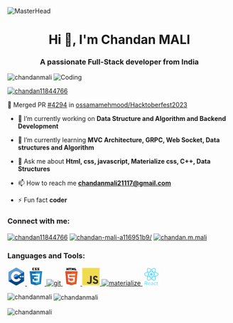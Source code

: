 ![MasterHead](https://user-images.githubusercontent.com/99876749/204871672-98eeac12-1d33-4f4a-9aa3-c0d820b6d942.gif)

<h1 align="center">Hi 👋, I'm Chandan MALI</h1>
<h3 align="center">A passionate Full-Stack developer from India</h3>
<!-- <img align="right" alt="Coding" width="400" src="https://raw.githubusercontent.com/abhisheknaiidu/abhisheknaiidu/master/code.gif"> -->
<img align="right" alt="Coding" width="400" src="https://media.tenor.com/rePDfDWO3XoAAAAd/hacking.gif">

<p align="left"> <img src="https://komarev.com/ghpvc/?username=chandanmali&label=Profile%20views&color=0e75b6&style=flat" alt="chandanmali" /> </p>

<p align="left"> <a href="https://twitter.com/chandan11844766" target="blank"><img src="https://img.shields.io/twitter/follow/chandan11844766?logo=twitter&style=for-the-badge" alt="chandan11844766" /></a> </p>

🎉 Merged PR [#4294](https://github.com/ossamamehmood/Hacktoberfest2023/pull/4294) in [ossamamehmood/Hacktoberfest2023](https://github.com/ossamamehmood/Hacktoberfest2023)

- 🔭 I’m currently working on **Data Structure and Algorithm and Backend Development**

- 🌱 I’m currently learning **MVC Architecture, GRPC, Web Socket, Data structures and Algorithm**

- 💬 Ask me about **Html, css, javascript, Materialize css, C++, Data Structures**

- 📫 How to reach me **chandanmali21117@gmail.com**

- ⚡ Fun fact **coder**

<h3 align="left">Connect with me:</h3>
<p align="left">
<a href="https://twitter.com/chandan11844766" target="blank"><img align="center" src="https://raw.githubusercontent.com/rahuldkjain/github-profile-readme-generator/master/src/images/icons/Social/twitter.svg" alt="chandan11844766" height="30" width="40" /></a>
<a href="https://linkedin.com/in/chandan-mali-a116951b9/" target="blank"><img align="center" src="https://raw.githubusercontent.com/rahuldkjain/github-profile-readme-generator/master/src/images/icons/Social/linked-in-alt.svg" alt="chandan-mali-a116951b9/" height="30" width="40" /></a>
<a href="https://instagram.com/chandan.m.mali" target="blank"><img align="center" src="https://raw.githubusercontent.com/rahuldkjain/github-profile-readme-generator/master/src/images/icons/Social/instagram.svg" alt="chandan.m.mali" height="30" width="40" /></a>
</p>

<h3 align="left">Languages and Tools:</h3>
<p align="left"> <a href="https://www.w3schools.com/cpp/" target="_blank" rel="noreferrer"> <img src="https://raw.githubusercontent.com/devicons/devicon/master/icons/cplusplus/cplusplus-original.svg" alt="cplusplus" width="40" height="40"/> </a> <a href="https://www.w3schools.com/css/" target="_blank" rel="noreferrer"> <img src="https://raw.githubusercontent.com/devicons/devicon/master/icons/css3/css3-original-wordmark.svg" alt="css3" width="40" height="40"/> </a> <a href="https://git-scm.com/" target="_blank" rel="noreferrer"> <img src="https://www.vectorlogo.zone/logos/git-scm/git-scm-icon.svg" alt="git" width="40" height="40"/> </a> <a href="https://www.w3.org/html/" target="_blank" rel="noreferrer"> <img src="https://raw.githubusercontent.com/devicons/devicon/master/icons/html5/html5-original-wordmark.svg" alt="html5" width="40" height="40"/> </a> <a href="https://developer.mozilla.org/en-US/docs/Web/JavaScript" target="_blank" rel="noreferrer"> <img src="https://raw.githubusercontent.com/devicons/devicon/master/icons/javascript/javascript-original.svg" alt="javascript" width="40" height="40"/> </a> <a href="https://materializecss.com/" target="_blank" rel="noreferrer"> <img src="https://raw.githubusercontent.com/prplx/svg-logos/5585531d45d294869c4eaab4d7cf2e9c167710a9/svg/materialize.svg" alt="materialize" width="40" height="40"/> </a> <a href="https://reactjs.org/" target="_blank" rel="noreferrer"> <img src="https://raw.githubusercontent.com/devicons/devicon/master/icons/react/react-original-wordmark.svg" alt="react" width="40" height="40"/> </a> </p>



<p><img align="left" src="https://github-readme-stats.vercel.app/api/top-langs?username=chandanmali&show_icons=true&locale=en&layout=compact" alt="chandanmali" /></p>

<p>&nbsp;<img align="center" src="https://github-readme-stats.vercel.app/api?username=chandanmali&show_icons=true&locale=en" alt="chandanmali" /></p>

<p><img align="center" src="https://github-readme-streak-stats.herokuapp.com/?user=chandanmali&" alt="chandanmali" /></p>

